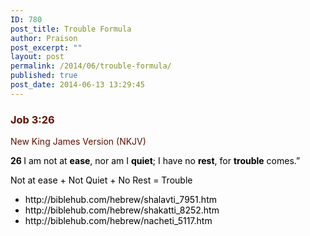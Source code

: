 ```yaml
---
ID: 780
post_title: Trouble Formula
author: Praison
post_excerpt: ""
layout: post
permalink: /2014/06/trouble-formula/
published: true
post_date: 2014-06-13 13:29:45
---
```

<div class="heading passage-class-0" style="color: #5c1101;">
<h3>Job 3:26</h3>
<p class="txt-sm">New King James Version (NKJV)</p>

</div>
<div class="passage version-NKJV result-text-style-normal text-html " style="color: #000000;">
<div class="poetry">
<p class="line"><span id="en-NKJV-12931" class="text Job-3-26"><span class="versenum" style="font-weight: bold;">26 </span>I am not at <strong>ease</strong>, nor am I <strong>quiet</strong>;</span>
<span class="text Job-3-26">I have no <strong>rest</strong>, for <strong>trouble</strong> comes.”</span></p>
<p class="line">Not at ease + Not Quiet + No Rest = Trouble</p>

<ul>
	<li>http://biblehub.com/hebrew/shalavti_7951.htm</li>
	<li>http://biblehub.com/hebrew/shakatti_8252.htm</li>
	<li>http://biblehub.com/hebrew/nacheti_5117.htm</li>
</ul>
</div>
</div>